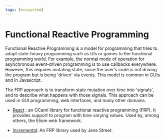 ```yaml
---
tags: [ecosystem]
---
```


# Functional Reactive Programming

Functional Reactive Programming is a model for programming that tries to adapt state-heavy programming such as UIs or games to the functional programming world. For example, the normal mode of operation for asynchronous event-driven programming is to use callbacks everywhere. However, this requires mutating state, since the user's code is not driving the program but is being 'driven' via events. This model is common in GUIs and in Javascript.

The FRP approach is to transform state mutation over time into 'signals', and to describe what happens with those signals. This approach can be used in GUI programming, web interfaces, and many other domains.

* [React](http://erratique.ch/software/react) : an OCaml library for functional reactive programming (FRP). It provides support to program with time varying values. Used by, among others, the Eliom web framework.

* [Incremental](https://opensource.janestreet.com/incremental/):
An FRP library used by Jane Street.

